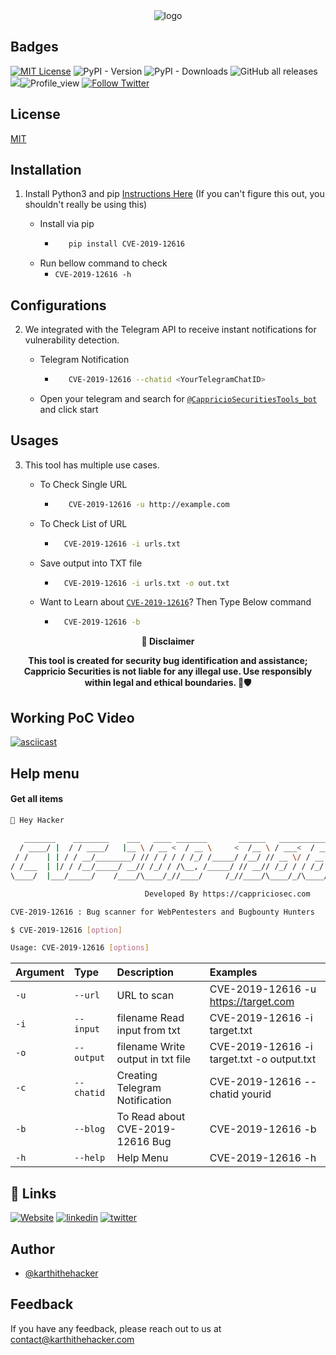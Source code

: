 
<div align="center">
  <img src="https://blogs.cappriciosec.com/uploaders/CVE-2019-12616-tool.png" alt="logo">
</div>


## Badges



[![MIT License](https://img.shields.io/badge/License-MIT-green.svg)](https://choosealicense.com/licenses/mit/)
![PyPI - Version](https://img.shields.io/pypi/v/CVE-2019-12616)
![PyPI - Downloads](https://img.shields.io/pypi/dm/CVE-2019-12616)
![GitHub all releases](https://img.shields.io/github/downloads/Cappricio-Securities/CVE-2019-12616/total)
<a href="https://github.com/Cappricio-Securities/CVE-2019-12616/releases/"><img src="https://img.shields.io/github/release/Cappricio-Securities/CVE-2019-12616"></a>![Profile_view](https://komarev.com/ghpvc/?username=Cappricio-Securities&label=Profile%20views&color=0e75b6&style=flat)
[![Follow Twitter](https://img.shields.io/twitter/follow/cappricio_sec?style=social)](https://twitter.com/cappricio_sec)
<p align="center">

<p align="center">







## License

[MIT](https://choosealicense.com/licenses/mit/)



## Installation 

1. Install Python3 and pip [Instructions Here](https://www.python.org/downloads/) (If you can't figure this out, you shouldn't really be using this)

   - Install via pip
     - ```bash
          pip install CVE-2019-12616 
        ```
   - Run bellow command to check
     - `CVE-2019-12616 -h`

## Configurations 
2. We integrated with the Telegram API to receive instant notifications for vulnerability detection.
   
   - Telegram Notification
     - ```bash
          CVE-2019-12616 --chatid <YourTelegramChatID>
        ```
   - Open your telegram and search for [`@CappricioSecuritiesTools_bot`](https://web.telegram.org/k/#@CappricioSecuritiesTools_bot) and click start

## Usages 
3. This tool has multiple use cases.
   
   - To Check Single URL
     - ```bash
          CVE-2019-12616 -u http://example.com 
        ```
   - To Check List of URL 
      - ```bash
          CVE-2019-12616 -i urls.txt 
        ```
   - Save output into TXT file
      - ```bash
          CVE-2019-12616 -i urls.txt -o out.txt
        ```
   - Want to Learn about [`CVE-2019-12616`](https://blogs.cappriciosec.com/blog/176/CVE-2019-12616)? Then Type Below command
      - ```bash
          CVE-2019-12616 -b
        ```
     
<p align="center">
  <b>🚨 Disclaimer</b>
  
</p>
<p align="center">
<b>This tool is created for security bug identification and assistance; Cappricio Securities is not liable for any illegal use. 
  Use responsibly within legal and ethical boundaries. 🔐🛡️</b></p>


## Working PoC Video

[![asciicast](https://blogs.cappriciosec.com/uploaders/Screenshot%202024-06-03%20at%203.20.22%20PM.png)](https://asciinema.org/a/W0lAJDQo2VRRCNnFQNpukAumh)




## Help menu

#### Get all items

```bash
👋 Hey Hacker
                                                                            v1.0
   _______    ________    ___   ____ _______       ______   _____________
  / ____/ |  / / ____/   |__ \ / __ <  / __ \     <  /__ \ / ___<  / ___/
 / /    | | / / __/________/ // / / / / /_/ /_____/ /__/ // __ \/ / __ \
/ /___  | |/ / /__/_____/ __// /_/ / /\__, /_____/ // __// /_/ / / /_/ /
\____/  |___/_____/    /____/\____/_//____/     /_//____/\____/_/\____/

                              Developed By https://cappriciosec.com

CVE-2019-12616 : Bug scanner for WebPentesters and Bugbounty Hunters 

$ CVE-2019-12616 [option]

Usage: CVE-2019-12616 [options]
```


| Argument | Type     | Description                | Examples |
| :-------- | :------- | :------------------------- | :------------------------- |
| `-u` | `--url` | URL to scan | CVE-2019-12616 -u https://target.com |
| `-i` | `--input` | filename Read input from txt  | CVE-2019-12616 -i target.txt | 
| `-o` | `--output` | filename Write output in txt file | CVE-2019-12616 -i target.txt -o output.txt |
| `-c` | `--chatid` | Creating Telegram Notification | CVE-2019-12616 --chatid yourid |
| `-b` | `--blog` | To Read about CVE-2019-12616 Bug | CVE-2019-12616 -b |
| `-h` | `--help` | Help Menu | CVE-2019-12616 -h |



## 🔗 Links
[![Website](https://img.shields.io/badge/my_portfolio-000?style=for-the-badge&logo=ko-fi&logoColor=white)](https://cappriciosec.com/)
[![linkedin](https://img.shields.io/badge/linkedin-0A66C2?style=for-the-badge&logo=linkedin&logoColor=white)](https://www.linkedin.com/in/karthikeyan--v/)
[![twitter](https://img.shields.io/badge/twitter-1DA1F2?style=for-the-badge&logo=twitter&logoColor=white)](https://twitter.com/karthithehacker)



## Author

- [@karthithehacker](https://github.com/karthi-the-hacker/)



## Feedback

If you have any feedback, please reach out to us at contact@karthithehacker.com
